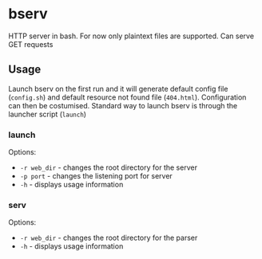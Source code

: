 # bserv
HTTP server in bash. For now only plaintext files are supported. Can serve GET requests

## Usage
Launch bserv on the first run and it will generate default config file (`config.sh`) and default resource not found file (`404.html`). Configuration can then be costumised. Standard way to launch bserv is through the launcher script (`launch`)

### launch
Options:
- `-r web_dir` - changes the root directory for the server
- `-p port` - changes the listening port for server
- `-h` - displays usage information

### serv
Options:
- `-r web_dir` - changes the root directory for the parser
- `-h` - displays usage information
